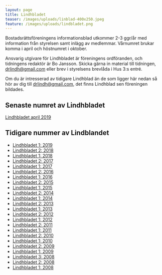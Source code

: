 ```yaml
---
layout: page
title: Lindhbladet
teaser: /images/uploads/linblad-400x250.jpeg
feature: /images/uploads/lindbladet.png
---
```

Bostadsrättsföreningens informationsblad utkommer 2-3 ggr/år med information från styrelsen samt inlägg av medlemmar. Vårnumret brukar komma i april och höstnumret i oktober.

Ansvarig utgivare för Lindhbladet är föreningens ordföranden, och tidningens redaktör är Bo Jansson. Skicka gärna in material till tidningen, drlindh@gmail.com eller brev i styrelsens brevlåda i Hus 3:s entré.

Om du är intresserad av tidigare Lindhblad än de som ligger här nedan så hör av dig till drlindh@gmail.com, det finns Lindhblad sen föreningen bildades.

## Senaste numret av Lindhbladet

[Lindhbladet april 2019](/images/uploads/2019_Lindhbladet_1-web.pdf)

## Tidigare nummer av Lindblandet

* [Lindhbladet 1: 2019](/images/uploads/2019_Lindhbladet_1-web.pdf)
* [Lindhbladet 2: 2018](/images/uploads/Lindhbladet_2_2018-web.pdf)
* [Lindhbladet 1: 2018](/images/uploads/Lindhbladet_1_2018_april.pdf)
* [Lindhbladet 2: 2017](/images/uploads/Lindhbladet_2-2017_okt.pdf)
* [Lindhbladet 1: 2017](/images/uploads/Lindhbladet_1-2017april.pdf)
* [Lindhbladet 2: 2016](/images/uploads/Lindhbladet_2-2016.pdf)
* [Lindhbladet 1: 2016](/images/uploads/Lindhbladet_1-2016.pdf)
* [Lindhbladet 2: 2015](/images/uploads/Lindhbladet_2-2015.pdf)
* [Lindhbladet 1: 2015](/images/uploads/Lindhbladet_1-2015.pdf)
* [Lindhbladet 2: 2014](/images/uploads/2014-10-22_Lindhbladet_2-2014.pdf)
* [Lindhbladet 1: 2014](/images/uploads/2014-03-24_Lindhbladet.pdf)
* [Lindhbladet 2: 2013](/images/uploads/2013-10-28_lindhbladet.pdf)
* [Lindhbladet 1: 2013](/images/uploads/2013-04-04_Lindhbladet.pdf)
* [Lindhbladet 2: 2012](/images/uploads/2012-10-24_LINDHBLAD.pdf)
* [Lindhbladet 1: 2012](/images/uploads/2012_04_12_LINDHBLAD.pdf)
* [Lindhbladet 2: 2011](/images/uploads/2011-10-31-R-lindhbladet.pdf)
* [Lindhbladet 1: 2011](/images/uploads/2011_04_15_LINDHBLAD.pdf)
* [Lindhbladet 2: 2010](/images/uploads/2010-10-27_LINDHBLAD.pdf)
* [Lindhbladet 1: 2010](/images/uploads/2010_03_19_LINDHBLAD.pdf)
* [Lindhbladet 2: 2009](/images/uploads/2009_11_LINDHBLAD.pdf)
* [Lindhbladet 1: 2009](/images/uploads/2009_04_Lindhbladet.pdf)
* [Lindhbladet 3: 2008](/images/uploads/2008_12_10_Lindhbladet.pdf)
* [Lindhbladet 2: 2008](/images/uploads/2008_10_16_Lindhbladet.pdf)
* [Lindhbladet 1: 2008](/images/uploads/2008_01.pdf)
